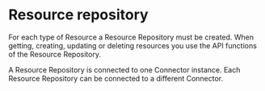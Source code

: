 # Resource repository

For each type of Resource a Resource Repository must be created. When getting, creating, updating or deleting resources you use
the API functions of the Resource Repository.

A Resource Repository is connected to one Connector instance. Each Resource Repository can be connected to a different
Connector.
